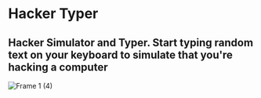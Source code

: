 # Hacker Typer

## Hacker Simulator and Typer. Start typing random text on your keyboard to simulate that you're hacking a computer


![Frame 1 (4)](https://user-images.githubusercontent.com/100515756/190512606-7c90cce2-c5a4-4ba3-93a5-785417aeed19.png)

